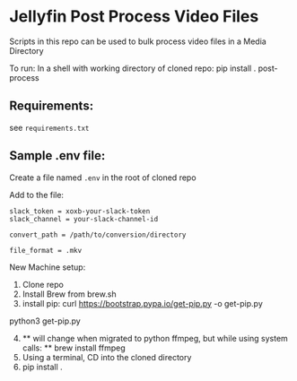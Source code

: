 # Jellyfin Post Process Video Files
 
Scripts in this repo can be used to bulk process video files in a Media Directory

To run:
In a shell with working directory of cloned repo:
pip install .
post-process

## Requirements:
see `requirements.txt`

## Sample .env file:

Create a file named `.env` in the root of cloned repo

Add to the file:
````
slack_token = xoxb-your-slack-token
slack_channel = your-slack-channel-id

convert_path = /path/to/conversion/directory

file_format = .mkv
````


New Machine setup:
1. Clone repo
2. Install Brew from brew.sh
3. install pip:
curl https://bootstrap.pypa.io/get-pip.py -o get-pip.py

python3 get-pip.py

4. ** will change when migrated to python ffmpeg, but while using system calls: ** brew install ffmpeg
5. Using a terminal, CD into the cloned directory
6. pip install .